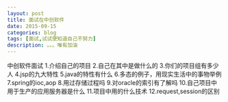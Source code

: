 ```yaml
---
layout: post
title: 面试在中创软件
date: 2015-09-15
categories: blog
tags: [面试,试试便知道自己不努力]
description: 。。。唯有加油
---
```

中创软件面试
1.介绍自己的项目
2.自己在其中是做什么的
3.你们的项目组有多少人
4.jsp的九大特性
5.java的特性有什么
6.多态的例子，用现实生活中的事物举例
7.spring的ioc,aop
8.用过存储过程吗
9.对oracle的索引有了解吗
10.自己项目中用于生产的应用服务器是什么
11.项目中用的什么技术
12.request,session的区别
